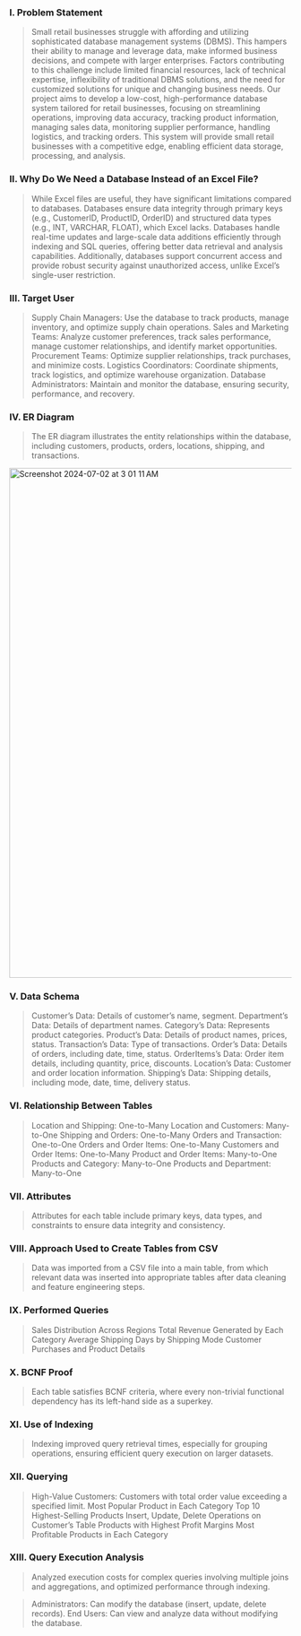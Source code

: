 ### I. Problem Statement
> Small retail businesses struggle with affording and utilizing sophisticated database management systems (DBMS). This hampers their ability to manage and leverage data, make informed business decisions, and compete with larger enterprises. Factors contributing to this challenge include limited financial resources, lack of technical expertise, inflexibility of traditional DBMS solutions, and the need for customized solutions for unique and changing business needs. Our project aims to develop a low-cost, high-performance database system tailored for retail businesses, focusing on streamlining operations, improving data accuracy, tracking product information, managing sales data, monitoring supplier performance, handling logistics, and tracking orders. This system will provide small retail businesses with a competitive edge, enabling efficient data storage, processing, and analysis.

### II. Why Do We Need a Database Instead of an Excel File?
> While Excel files are useful, they have significant limitations compared to databases. Databases ensure data integrity through primary keys (e.g., CustomerID, ProductID, OrderID) and structured data types (e.g., INT, VARCHAR, FLOAT), which Excel lacks. Databases handle real-time updates and large-scale data additions efficiently through indexing and SQL queries, offering better data retrieval and analysis capabilities. Additionally, databases support concurrent access and provide robust security against unauthorized access, unlike Excel’s single-user restriction.

### III. Target User
> Supply Chain Managers: Use the database to track products, manage inventory, and optimize supply chain operations.
> Sales and Marketing Teams: Analyze customer preferences, track sales performance, manage customer relationships, and identify market opportunities.
> Procurement Teams: Optimize supplier relationships, track purchases, and minimize costs.
> Logistics Coordinators: Coordinate shipments, track logistics, and optimize warehouse organization.
> Database Administrators: Maintain and monitor the database, ensuring security, performance, and recovery.

### IV. ER Diagram
> The ER diagram illustrates the entity relationships within the database, including customers, products, orders, locations, shipping, and transactions.
<img width="910" alt="Screenshot 2024-07-02 at 3 01 11 AM" src="https://github.com/narayanaroyalgithub/Supply_Chain_Management/assets/88378136/50cda9fc-a66c-49e8-861d-08b446c693a3">


### V. Data Schema
> Customer’s Data: Details of customer’s name, segment.
> Department’s Data: Details of department names.
> Category’s Data: Represents product categories.
> Product’s Data: Details of product names, prices, status.
> Transaction’s Data: Type of transactions.
> Order’s Data: Details of orders, including date, time, status.
> OrderItems’s Data: Order item details, including quantity, price, discounts.
> Location’s Data: Customer and order location information.
> Shipping’s Data: Shipping details, including mode, date, time, delivery status.

### VI. Relationship Between Tables
> Location and Shipping: One-to-Many
> Location and Customers: Many-to-One
> Shipping and Orders: One-to-Many
> Orders and Transaction: One-to-One
> Orders and Order Items: One-to-Many
> Customers and Order Items: One-to-Many
> Product and Order Items: Many-to-One
> Products and Category: Many-to-One
> Products and Department: Many-to-One

### VII. Attributes
> Attributes for each table include primary keys, data types, and constraints to ensure data integrity and consistency.

### VIII. Approach Used to Create Tables from CSV
> Data was imported from a CSV file into a main table, from which relevant data was inserted into appropriate tables after data cleaning and feature engineering steps.

### IX. Performed Queries
> Sales Distribution Across Regions
> Total Revenue Generated by Each Category
> Average Shipping Days by Shipping Mode
> Customer Purchases and Product Details

### X. BCNF Proof
> Each table satisfies BCNF criteria, where every non-trivial functional dependency has its left-hand side as a superkey.

### XI. Use of Indexing
> Indexing improved query retrieval times, especially for grouping operations, ensuring efficient query execution on larger datasets.

### XII. Querying
> High-Value Customers: Customers with total order value exceeding a specified limit.
> Most Popular Product in Each Category
> Top 10 Highest-Selling Products
> Insert, Update, Delete Operations on Customer’s Table
> Products with Highest Profit Margins
> Most Profitable Products in Each Category

### XIII. Query Execution Analysis
> Analyzed execution costs for complex queries involving multiple joins and aggregations, and optimized performance through indexing.

> Administrators: Can modify the database (insert, update, delete records).
> End Users: Can view and analyze data without modifying the database.
